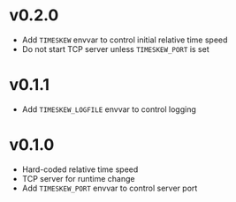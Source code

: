 # v0.2.0

- Add `TIMESKEW` envvar to control initial relative time speed
- Do not start TCP server unless `TIMESKEW_PORT` is set

# v0.1.1

- Add `TIMESKEW_LOGFILE` envvar to control logging

# v0.1.0

- Hard-coded relative time speed
- TCP server for runtime change
- Add `TIMESKEW_PORT` envvar to control server port
